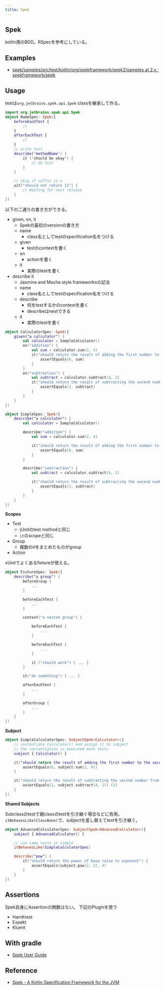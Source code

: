 ```yaml
---
title: Spek
---
```


## Spek
kotlin用のBDD。RSpecを参考にしている。

## Examples
* [spek/samples/src/test/kotlin/org/spekframework/spek2/samples at 2.x · spekframework/spek](https://github.com/spekframework/spek/tree/2.x/samples/src/test/kotlin/org/spekframework/spek2/samples)



## Usage
testは`org.jetbrains.spek.api.Spek` classを継承して作る。

```kotlin
import org.jetbrains.spek.api.Spek
object NameSpec: Spek({
    beforeEachTest {
        //
    }
    afterEachTest {
        //
    }
    // write test
    describe('methodName') {
        it ('should be okay') {
            // do test
        }
    }

    // skip if suffix is x
    xit("should not return 11") {
        // Waiting for next release
    }
})
```

以下の二通りの書き方ができる。

* given, on, it
    * Spekの最初のversionの書き方
    * name
        * class名としてtestのspecification名をつける
    * given
        * testのcontextを書く
    * on
        * actionを書く
    * it
        * 実際のtestを書く
* describe it
    * Jasmine and Mocha style frameworksの記法
    * name
        * class名としてtestのspecification名をつける
    * describe
        * 何をtestするかのcontextを書く
        * describeはnestできる
    * it
        * 実際のtestを書く

```kotlin
object CalculatorSpec: Spek({
    given("a calculator") {
        val calculator = SampleCalculator()
        on("addition") {
            val sum = calculator.sum(2, 4)
            it("should return the result of adding the first number to the second number") {
                assertEquals(6, sum)
            }
        }
        on("subtraction") {
            val subtract = calculator.subtract(4, 2)
            it("should return the result of subtracting the second number from the first number") {
                assertEquals(2, subtract)
            }
        }
    }
})
```

```kotlin
object SimpleSpec: Spek({
    describe("a calculator") {
        val calculator = SampleCalculator()

        describe("addition") {
            val sum = calculator.sum(2, 4)

            it("should return the result of adding the first number to the second number") {
                assertEquals(6, sum)
            }
        }

        describe("subtraction") {
            val subtract = calculator.subtract(4, 2)

            it("should return the result of subtracting the second number from the first number") {
                assertEquals(2, subtract)
            }
        }
    }
})
```

**Scopes**

* Test
    * jUnitのtest methodと同じ
    * `it`のscopeと同じ
* Group
    * 複数のitをまとめたものがgroup
* Action

xUnitでよくあるfixtureが使える。

```kotlin
object FixtureSpec: Spek({
    describe("a group") {
        beforeGroup {
            ...
        }

        beforeEachTest {
            ...
        }

        context("a nested group") {

            beforeEachTest {
                ...
            }

            beforeEachTest {
                ...
            }

            it ("should work") { ... }
        }

        it("do something") { ... }

        afterEachTest {
            ...
        }

        afterGroup {
            ...
        }
    }
})
```

**Subject**

```kotlin
object SimpleCalculatorSpec: SubjectSpek<Calculator>({
    // instantiate Calculator() and assign it to subject
    // the instantiation is executed each tests
    subject { Calculator() }

    it("should return the result of adding the first number to the second number") {
        assertEquals(6, subject.sum(2, 4))
    }

    it("should return the result of subtracting the second number from the first number") {
        assertEquals(2, subject.subtract(4, 2)) (2)
    }
})
```

**Shared Subjects**

Subclassのtestで親classのtestを引き継ぐ場合などに有用。
`itBehavesLike(ClassNane)`で、subjectを差し替えてtestを引き継ぐ。

```kotlin
object AdvancedCalculatorSpec: SubjectSpek<AdvancedCalculator>({
    subject { AdvancedCalculator() }

    // use same tests in Simple
    itBehavesLike(SimpleCalculatorSpec)

    describe("pow") {
        it("should return the power of base raise to exponent") {
            assertEquals(subject.pow(2, 2), 4)
        }
    }
})
```

## Assertions
Spek自身にAssertionの関数はない。
下記のPluginを使う

* HamKrest
* Expekt
* Kluent

## With gradle

* [Spek User Guide](http://spekframework.org/docs/latest/#_gradle_kotlin_script)

## Reference
* [Spek - A Kotlin Specification Framework for the JVM](http://spekframework.org/)
